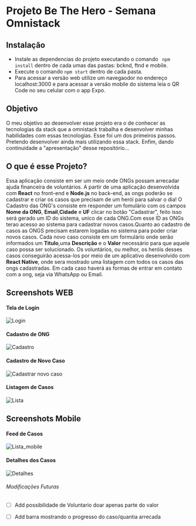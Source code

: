 # Projeto Be The Hero - Semana Omnistack

## Instalação
 * Instale as dependencias do projeto executando o comando ``` npm install``` dentro de cada umas das pastas: bcknd, ftnd e mobile.
 * Execute o comando ```npm start``` dentro de cada pasta.
 * Para acessar a versão web utilize um navegaodor no endereço localhost:3000 e para acessar a versão mobile do sistema leia o  QR Code no seu celular com o app Expo.

## Objetivo
  O meu objetivo ao desenvolver esse projeto era o de conhecer as tecnologias da stack que a omnistack trabalha
  e desenvolver minhas habilidades com essas tecnologias. Esse foi um dos primeiros passos. Pretendo desenvolver ainda mais utilizando essa stack.
  Enfim, dando continuidade a "apresentação" desse repositório...

## O que é esse Projeto?
  Essa aplicação consiste em ser um meio onde ONGs possam arrecadar ajuda financeira de voluntários. A partir de uma aplicação desenvolvida com **React** 
  no front-end   e **Node.js** no back-end, as ongs poderão se cadastrar e criar os casos que precisam de um herói para salvar o dia!
  O Cadastro das ONG's consiste em responder um fomulário com os campos __Nome da ONG__, __Email__,__Cidade__ e __UF__ clicar no botão "Cadastrar", feito isso
  será gerado um ID do sistema, unico de cada ONG.Com esse ID as ONGs terao acesso ao sistema para cadastrar novos casos.Quanto ao cadastro de casos as ONGS 
  precisam estarem logadas no sistema para poder criar novos casos. Cada novo caso consiste em um formulário onde serão informados um __Titulo__,uma __Descrição__ 
  e o __Valor__ necessário para que aquele caso possa ser solucionado.
  Os voluntários, ou melhor, os heróis desses casos conseguirão acessa-los por meio de um aplicativo desenvolvido com __React Native__, onde sera mostrado
  uma listagem com todos os casos das ongs cadastradas. Em cada caso haverá as formas de entrar em contato com a ong, seja via WhatsApp ou Email.
  
## Screenshots WEB

#### Tela de Login
![Login](https://user-images.githubusercontent.com/48373407/88210029-ebcc9480-cc29-11ea-98f9-4cb510eb3188.png)
  
#### Cadastro de ONG
  ![Cadastro](https://user-images.githubusercontent.com/48373407/88210227-377f3e00-cc2a-11ea-9d24-4b4e10dbd864.png)
  
#### Cadastro de Novo Caso
  ![Cadastrar novo caso](https://user-images.githubusercontent.com/48373407/88210235-3a7a2e80-cc2a-11ea-84a9-2b0e8e5c4b4b.png)

#### Listagem de Casos
  ![Lista](https://user-images.githubusercontent.com/48373407/88210231-39490180-cc2a-11ea-8462-51f4c2828b7e.png)
  
## Screenshots Mobile

#### Feed de Casos
![Lista_mobile](https://user-images.githubusercontent.com/48373407/88210696-f5a2c780-cc2a-11ea-9152-056a18e0eb97.png)

#### Detalhes dos Casos
![Detalhes](https://user-images.githubusercontent.com/48373407/88210697-f63b5e00-cc2a-11ea-8d7d-4315b16ea3a6.png)

###### Modificações Futuras
  - [ ] Add possibilidade de Voluntario doar apenas parte do valor
  - [ ] Add barra mostrando o progresso do caso/quantia arrecada
  
